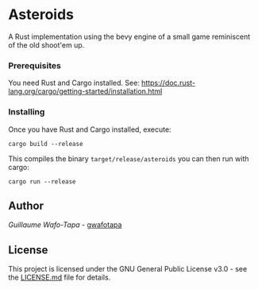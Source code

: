 # Asteroids

A Rust implementation using the bevy engine of a small game reminiscent of the old shoot'em up.

### Prerequisites

You need Rust and Cargo installed. See:
<https://doc.rust-lang.org/cargo/getting-started/installation.html>

### Installing

Once you have Rust and Cargo installed, execute:

```
cargo build --release
```

This compiles the binary `target/release/asteroids` you can then run with cargo:

```
cargo run --release
```

## Author

*Guillaume Wafo-Tapa* - [gwafotapa](https://github.com/gwafotapa)

## License

This project is licensed under the GNU General Public License v3.0 - see the [LICENSE.md](LICENSE.md) file for details.
